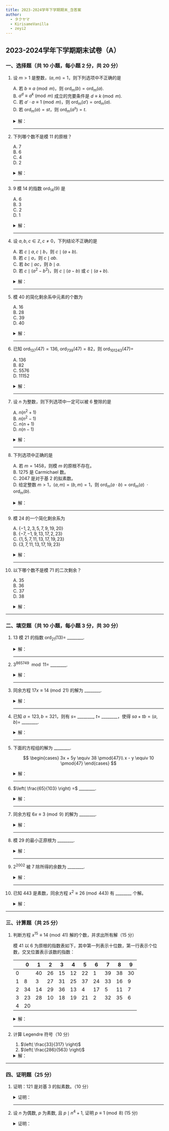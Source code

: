 ```yaml
---
title: 2023-2024学年下学期期末_含答案
author:
  - タクヤマ
  - KirisameVanilla
  - zeyi2
---
```


## 2023-2024学年下学期期末试卷（A）  

### 一、选择题（共 10 小题，每小题 2 分，共 20 分）

1. 设 $m > 1$ 是整数，$(a, m) = 1$，则下列选项中不正确的是

    A. 若 $b \equiv a \pmod{m}$，则 $\mathrm{ord}_m(b) = \mathrm{ord}_m(a)$.  
    B. $a^d \equiv a^k \pmod{m}$ 成立的充要条件是 $d \equiv k \pmod{m}$.  
    C. 若 $a' \cdot a \equiv 1 \pmod{m}$，则 $\mathrm{ord}_m(a') = \mathrm{ord}_m(a)$.  
    D. 若 $\mathrm{ord}_m(a) = st$，则 $\mathrm{ord}_m(a^s) = t$.

    <details>
    <summary>解：</summary>
    B

    $a^d \equiv a^k \pmod{m}$ 成立的充要条件是 $d \equiv k \pmod{(\mathrm{ord}_m(a))}$
    </details>

    ***

2. 下列哪个数不是模 11 的原根？

    A. 7  
    B. 6  
    C. 4  
    D. 2

    <details>
    <summary>解：</summary>
    C

    简单验证即可
    </details>

    ***

3. 9 模 14 的指数 $\mathrm{ord}_{14}(9)$ 是

    A. 6  
    B. 3  
    C. 2  
    D. 1

    <details>
    <summary>解：</summary>
    B

    简单计算即可
    </details>

    ***

4. 设 $a, b, c \in \mathbb{Z}, c \ne 0$，下列结论不正确的是

    A. 若 $c \mid a, c \mid b$，则 $c \mid (a + b)$.  
    B. 若 $c \mid a$，则 $c \mid ab$.  
    C. 若 $bc \mid ac$，则 $b \mid a$.  
    D. 若 $c \mid (a^2 - b^2)$，则 $c \mid (a - b)$ 或 $c \mid (a + b)$.

    <details>
    <summary>解：</summary>
    D

    例如 $a - b = 3, a + b = 5, c = 15$
    </details>

    ***

5. 模 40 的简化剩余系中元素的个数为

    A. 16  
    B. 28  
    C. 39  
    D. 40

    <details>
    <summary>解：</summary>
    A

    $\varphi(40) = 16$
    </details>

    ***

6. 已知 $\mathrm{ord}_{137}(47) = 136$, $\mathrm{ord}_{739}(47) = 82$，则 $\mathrm{ord}_{101243}(47) =$

    A. 136  
    B. 82  
    C. 5576  
    D. 11152

    <details>
    <summary>解：</summary>
    C  

    因为 $(137, 739) = 1, 137*739 = 101243$, 故 $\mathrm{ord}_{101243}(47) = [\mathrm{ord}_{137}(47), \mathrm{ord}_{739}(47)] = [136, 82] = 5576$
    </details>

    ***

7. 设 $n$ 为整数，则下列选项中一定可以被 6 整除的是

    A. $n(n^2 + 1)$  
    B. $n(n^2 - 1)$  
    C. $n(n + 1)$  
    D. $n(n - 1)$

    <details>
    <summary>解：</summary>
    B

    $n(n^2 - 1) = n(n-1)(n+1)$，因子中必然存在2与3，故能被6整除
    </details>

    ***

8. 下列选项中正确的是

    A. 若 $m = 1458$，则模 $m$ 的原根不存在。  
    B. 1275 是 Carmichael 数。  
    C. 2047 是对于基 2 的拟素数。  
    D. 给定整数 $m > 1$，$(a,m) = (b,m) = 1$，则 $\mathrm{ord}_m(a \cdot b) = \mathrm{ord}_m(a)\ \cdot \mathrm{ord}_m(b)$.

    <details>
    <summary>解：</summary>
    C

    简单验证即可
    </details>

    ***

9. 模 24 的一个简化剩余系为

    A. $\{-1, 2, 3, 5, 7, 9, 19, 20\}$  
    B. $\{-7, -1, 9, 13, 17, 2, 23\}$  
    C. $\{1, 5, 7, 11, 13, 17, 19, 23\}$  
    D. $\{3, 7, 11, 13, 17, 19, 23\}$

    <details>
    <summary>解：</summary>
    C

    由定义验证即可
    </details>

    ***

10. 以下哪个数不是模 71 的二次剩余？

    A. 35  
    B. 36  
    C. 37  
    D. 38

    <details>
    <summary>解：</summary>
    A

    计算勒让德符号即可
    </details>

***

### 二、填空题（共 10 小题，每小题 3 分，共 30 分）

1. 13 模 21 的指数 $\mathrm{ord}_{21}(13) =$ ________.

    <details>
    <summary>解：</summary>
    2

    $13^2 = 169 \equiv 1 \pmod{21}$，故 $\mathrm{ord}_{21}(13) = 2$
    </details>

    ***

2. $3^{865749} \mod 11 =$ ________.

    <details>
    <summary>解：</summary>
    4

    因为 $(3, 11) = 1$，故 $3^{10} \equiv 1 \pmod{11}$，则 $3^{865749} \equiv 3^9 \equiv 4 \pmod{11}$
    </details>

    ***

3. 同余方程 $17x \equiv 14 \pmod{21}$ 的解为 ________.

    <details>
    <summary>解：</summary>

    $x \equiv 7 \pmod{21}$

    先计算17在模21下的逆元，简单计算得到 $17 * 5 \equiv 1 \pmod{21}$，再变形原方程为 $5 * 17x \equiv 5 * 14 \pmod{21}$，即 $x \equiv 70 \equiv 7 \pmod{21}$

    </details>

    ***

4. 已知 $a = 123, b = 321$，则有 $s =$ ________, $t =$ ________，使得 $sa + tb = (a, b) =$ ________.

    <details>
    <summary>解：</summary>

    $s = 47, t = -18, (a,b) = 3$

    进行exgcd即可，算法参见教材第一章
    </details>

    ***

5. 下面的方程组的解为 ________.

    $$
    \begin{cases}
    3x + 5y \equiv 38 \pmod{47}\\
    x - y \equiv 10 \pmod{47}
    \end{cases}
    $$

    <details>
    <summary>解：</summary>

    $x \equiv 11 \pmod{47}, y \equiv 1 \pmod{47}$

    变形后解一元一次同余方程即可
    </details>

    ***

6. $\left( \frac{65}{103} \right) =$ ________.

    <details>
    <summary>解：</summary>
    -1

    简单计算勒让德符号
    </details>

    ***

7. 同余方程 $6x \equiv 3 \pmod{9}$ 的解为 ________.

    <details>
    <summary>解：</summary>

    $x \equiv 2, 5, 8 \pmod{9}$

    做法同3，注意多解
    </details>

    ***

8. 模 29 的最小正原根为 ________.

    <details>
    <summary>解：</summary>
    2

    简单检验计算即可
    </details>

    ***

9. $2^{2002}$ 被 7 除所得的余数为 ________.

    <details>
    <summary>解：</summary>
    2

    做法同2
    </details>

    ***

10. 已知 443 是素数，同余方程 $x^2 \equiv 26 \pmod{443}$ 有 ________ 个解。

    <details>
    <summary>解：</summary>
    0

    计算勒让德符号 $\left( \frac{26}{443} \right)$即可
    </details>

***

### 三、计算题（共 25 分）

1. 判断方程 $x^{15} \equiv 14 \pmod{41}$ 解的个数，并求出所有解（15 分）

    模 41 以 6 为原根的指数表如下，其中第一列表示十位数，第一行表示个位数，交叉位置表示该数的指数：

    |     | 0 | 1 | 2 | 3 | 4 | 5 | 6 | 7 | 8 | 9 |
    |-----|---|---|---|---|---|---|---|---|---|---|
    | 0   |   | 40| 26| 15| 12| 22| 1 | 39| 38| 30|
    | 1   | 8 | 3 | 27| 31| 25| 37| 24| 33| 16| 9 |
    | 2   | 34| 14| 29| 36| 13| 4 | 17| 5 | 11| 7 |
    | 3   | 23| 28| 10| 18| 19| 21| 2 | 32| 35| 6 |
    | 4   | 20|   |   |   |   |   |   |   |   |   |

    <details>
    <summary>解：</summary>

    $\because\varphi(41)=40,\ (\varphi(41),15)=5$  
    $\therefore\text{方程有5个解}$  
    $x^{15}\equiv14\ (mod\ 41)$  
    查表得 $14\equiv6^{25}\ (mod\ 41)$  
    令 $x\equiv\ 6^a\ (mod\ 41)$  
    则有 $6^{a^{15}}\equiv6^{25}\ (mod\ 41)$  
    即 $6^{15a}\equiv6^{25}\ (mod\ 41)$  
    则 $15a\equiv25\ (mod\ 40)$  
    化为 $3a\equiv5\ (mod\ 8)$，该式解为 $a\equiv7\ (mod\ 8)$  
    故解为 $a\equiv7,15,23,31,39\ (mod\ 40)$  
    查表得原式解为 $x\equiv29,3,30,13,7\ (mod\ 41)$

    </details>

    ***

2. 计算 Legendre 符号（10 分）

    1) $\left( \frac{33}{317} \right)$  
    2) $\left( \frac{286}{563} \right)$

    <details>
    <summary>解：</summary>

    勒让德符号的计算较为简单，这里不给出解题过程，两问的答案分别是-1，-1

    </details>

***

### 四、证明题（25 分）

1. 证明：121 是对基 3 的拟素数。（10 分）

    <details>
    <summary>证明：</summary>

    要证121是基3的拟素数，即证 $3^{120}\equiv1\ (mod\ 121)$  

    一种常见的思路：  
    显然121与3互素，由欧拉定理， $\varphi(121)=11^2-11=110,3^{\varphi(121)}=3^{110}\equiv1\ (mod\ 121)$  
    所以 $3^{120}\equiv3^{10}\ (mod\ 121)$, $3^{10}$显然可以手动验算，得证  

    另一种可能性：  
    尝试逐个检验后发现 $3^{5}=243\equiv1\ (mod\ 121),5|120$，直接得证

    </details>

    ***

2. 设 $n$ 为偶数, $p$ 为素数, 且 $p \mid n^{4} + 1$, 证明 $p \equiv 1 \pmod 8$ (15 分)

    <details>
    <summary>证明：</summary>

    显然p不为2  

    $\because p|n^4+1$  
    $\therefore n^4+1\equiv 0\ (mod \ p)$  
    $\therefore n^4+2n^2+1\equiv 2n^2\ (mod \ p)$  
    $\therefore (n^2+1)^2\equiv 2n^2\ (mod \ p)$  

    由二次剩余的定义，知式子右边是模p的二次剩余  
    $\therefore(\frac{2n^2}{p})=1$  

    又 $\because (n,p)=1$  
    $\therefore(\frac{2}{p})=1$  
    $\therefore p\equiv 1,-1\ (mod\ 8)$  

    类似的，有 $n^4-2n^2+1\equiv -2n^2\ (mod \ p),(\frac{-2}{p})=1$  
    分别检验 $p\equiv 1\ (mod\ 8)$ 与 $p\equiv -1\ (mod\ 8)$，发现只有 $p\equiv 1\ (mod\ 8)$满足条件，得证
    </details>
